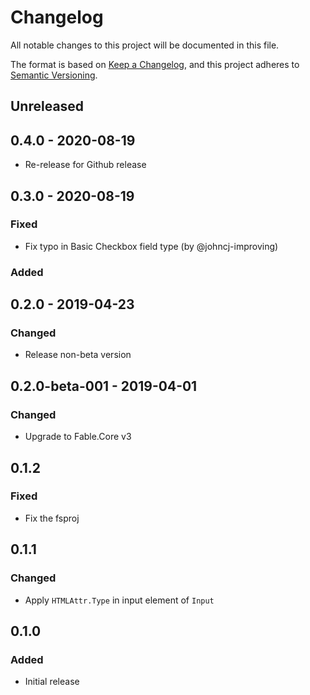 # Changelog
All notable changes to this project will be documented in this file.

The format is based on [Keep a Changelog](https://keepachangelog.com/en/1.0.0/),
and this project adheres to [Semantic Versioning](https://semver.org/spec/v2.0.0.html).

## Unreleased

## 0.4.0 - 2020-08-19

* Re-release for Github release

## 0.3.0 - 2020-08-19

### Fixed

* Fix typo in Basic Checkbox field type (by @johncj-improving)

### Added

## 0.2.0 - 2019-04-23

### Changed

* Release non-beta version

## 0.2.0-beta-001 - 2019-04-01

### Changed

* Upgrade to Fable.Core v3

## 0.1.2

### Fixed

* Fix the fsproj

## 0.1.1

### Changed

* Apply `HTMLAttr.Type` in input element of `Input`

## 0.1.0

### Added

* Initial release
